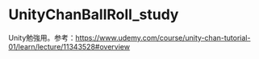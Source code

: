 # UnityChanBallRoll_study
Unity勉強用。参考：https://www.udemy.com/course/unity-chan-tutorial-01/learn/lecture/11343528#overview
